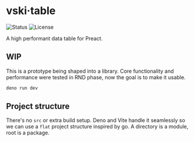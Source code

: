 # vski·table

![Status](https://img.shields.io/badge/Status-pre--alpha-red)
![License](https://img.shields.io/badge/License-VSKI--SA-green)

A high performant data table for Preact.

## WIP

This is a prototype being shaped into a library. Core functionality and
performance were tested in RND phase, now the goal is to make it usable.

```sh
deno run dev
```

## Project structure

There's no `src` or extra build setup. Deno and Vite handle it seamlessly so we
can use a `flat` project structure inspired by go. A directory is a module, root
is a package.

